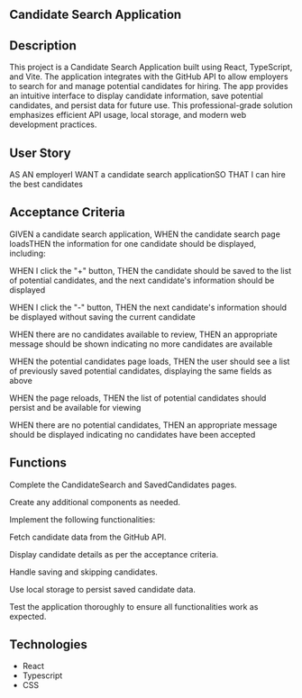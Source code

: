 Candidate Search Application
----------------------------

Description
-----------

This project is a Candidate Search Application built using React, TypeScript, and Vite. The application integrates with the GitHub API to allow employers to search for and manage potential candidates for hiring. The app provides an intuitive interface to display candidate information, save potential candidates, and persist data for future use. This professional-grade solution emphasizes efficient API usage, local storage, and modern web development practices.

User Story
----------
AS AN employerI WANT a candidate search applicationSO THAT I can hire the best candidates

Acceptance Criteria
-------------------
GIVEN a candidate search application, WHEN the candidate search page loadsTHEN the information for one candidate should be displayed, including:

WHEN I click the "+" button, THEN the candidate should be saved to the list of potential candidates, and the next candidate's information should be displayed

WHEN I click the "-" button, THEN the next candidate's information should be displayed without saving the current candidate

WHEN there are no candidates available to review, THEN an appropriate message should be shown indicating no more candidates are available

WHEN the potential candidates page loads, THEN the user should see a list of previously saved potential candidates, displaying the same fields as above

WHEN the page reloads, THEN the list of potential candidates should persist and be available for viewing

WHEN there are no potential candidates, THEN an appropriate message should be displayed indicating no candidates have been accepted


Functions
---------

Complete the CandidateSearch and SavedCandidates pages.

Create any additional components as needed.

Implement the following functionalities:

Fetch candidate data from the GitHub API.

Display candidate details as per the acceptance criteria.

Handle saving and skipping candidates.

Use local storage to persist saved candidate data.

Test the application thoroughly to ensure all functionalities work as expected.


Technologies
------------
- React
- Typescript
- CSS
